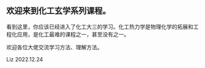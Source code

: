## 欢迎来到化工玄学系列课程。

看到这里，你应该已经进入了化工大三的学习。化工热力学是物理化学的拓展和工程化应用，是化工最难的课程之一，甚至没有之一。

欢迎各位大佬交流学习方法、理解方法。

Liz 2022.12.24 